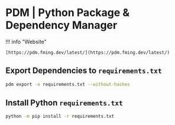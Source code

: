 # **PDM** | Python Package & Dependency Manager

!!! info "Website"

    [https://pdm.fming.dev/latest/](https://pdm.fming.dev/latest/)

## **Export** Dependencies to **`requirements.txt`**

```sh
pdm export -o requirements.txt --without-hashes
```

## **Install** Python **`requirements.txt`**

```sh
python -m pip install -r requirements.txt
```
